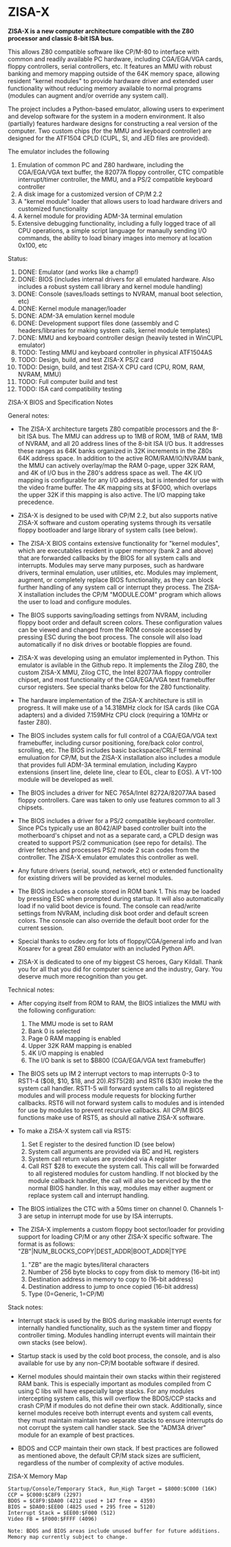 # ZISA-X

**ZISA-X is a new computer architecture compatible with the Z80 processor and classic 8-bit ISA bus.**

This allows Z80 compatible software like CP/M-80 to interface with common and readily available PC hardware, including CGA/EGA/VGA cards, floppy controllers, serial controllers, etc.
It features an MMU with robust banking and memory mapping outside of the 64K memory space, allowing resident "kernel modules" to provide hardware driver and extended user functionality without reducing memory available to normal programs (modules can augment and/or override any system call).

The project includes a Python-based emulator, allowing users to experiment and develop software for the system in a modern environment.
It also (partially) features hardware designs for constructing a real version of the computer. Two custom chips (for the MMU and keyboard controller) are designed for the ATF1504 CPLD (CUPL, SI, and JED files are provided).

The emulator includes the following
  1. Emulation of common PC and Z80 hardware, including the CGA/EGA/VGA text buffer, the 82077A floppy controller, CTC compatible interrupt/timer controller, the MMU, and a PS/2 compatible keyboard controller
  2. A disk image for a customized version of CP/M 2.2
  3. A "kernel module" loader that allows users to load hardware drivers and customized functionality
  4. A kernel module for providing ADM-3A terminal emulation
  5. Extensive debugging functionality, including a fully logged trace of all CPU operations, a simple script language for manaully sending I/O commands, the ability to load binary images into memory at location 0x100, etc
  
Status:
  1. DONE: Emulator (and works like a champ!)
  2. DONE: BIOS (includes internal drivers for all emulated hardware. Also includes a robust system call library and kernel module handling)
  3. DONE: Console (saves/loads settings to NVRAM, manual boot selection, etc)
  4. DONE: Kernel module manager/loader
  5. DONE: ADM-3A emulation kernel module
  6. DONE: Development support files done (assembly and C headers/libraries for making system calls, kernel module templates)
  7. DONE: MMU and keyboard controller design (heavily tested in WinCUPL emulator)
  8. TODO: Testing MMU and keyboard controller in physical ATF1504AS
  9. TODO: Design, build, and test ZISA-X PS/2 card
  10. TODO: Design, build, and test ZISA-X CPU card (CPU, ROM, RAM, NVRAM, MMU)
  11. TODO: Full computer build and test
  12. TODO: ISA card compatibility testing

ZISA-X BIOS and Specification Notes

General notes:

* The ZISA-X architecture targets Z80 compatible processors and
  the 8-bit ISA bus. The MMU can address up to 1MB of ROM, 1MB of RAM,
  1MB of NVRAM, and all 20 address lines of the 8-bit ISA I/O bus.
  It addresses these ranges as 64K banks organized in 32K increments 
  in the Z80s 64K address space. In addition to the active
  ROM/RAM/IO/NVRAM bank, the MMU can actively overlay/map the
  RAM 0-page, upper 32K RAM, and 4K of I/O bus in the Z80's
  address space as well. The 4K I/O mapping is configurable for any I/O
  address, but is intended for use with the video frame buffer. The 4K
  mapping sits at $F000, which overlaps the upper 32K if this mapping is
  also active. The I/O mapping take precedence. 

* ZISA-X is designed to be used with CP/M 2.2, but also supports native
  ZISA-X software and custom operating systems through its versatile floppy
  bootloader and large library of system calls (see below).

* The ZISA-X BIOS contains extensive functionality for "kernel modules", 
  which are executables resident in upper memory (bank 2 and above)
  that are forwarded callbacks by the BIOS for all system calls and
  interrupts. Modules may serve many purposes, such as hardware drivers,
  terminal emulation, user utilities, etc.  Modules may implement, 
  augment, or completely replace BIOS functionality, as they can block
  further handling of any system call or interrupt they process. The ZISA-X
  installation includes the CP/M "MODULE.COM" program which allows the user
  to load and configure modules.

* The BIOS supports saving/loading settings from NVRAM, including floppy
  boot order and default screen colors. These configuration values can be 
  viewed and changed from the ROM console accessed by pressing ESC during
  the boot process. The console will also load automatically if no disk
  drives or bootable floppies are found.

* ZISA-X was developing using an emulator implemented in Python. This
  emulator is avilable in the Github repo. It implements the Zilog Z80, the
  custom ZISA-X MMU, Zilog CTC, the Intel 82077AA floppy controller chipset,
  and most functionality of the CGA/EGA/VGA text framebuffer cursor
  registers. See special thanks below for the Z80 functionality.

* The hardware implementation of the ZISA-X architecture is still in
  progress. It will make use of a 14.318MHz clock for ISA cards (like CGA
  adapters) and a divided 7.159MHz CPU clock (requiring a 10MHz or faster
  Z80).

* The BIOS includes system calls for full control of a CGA/EGA/VGA
  text framebuffer, including cursor positioning, fore/back color control,
  scrolling, etc. The BIOS includes basic backspace/CRLF terminal
  emuluation for CP/M, but the ZISA-X installation also includes a module
  that provides full ADM-3A terminal emulation, including Kaypro extensions
  (insert line, delete line, clear to EOL, clear to EOS). A VT-100 module
  will be developed as well.

* The BIOS includes a driver for NEC 765A/Intel 8272A/82077AA based floppy
  controllers. Care was taken to only use features common to all 3 chipsets.

* The BIOS includes a driver for a PS/2 compatible keyboard controller.
  Since PCs typically use an 8042/AIP based controller built into the
  motherboard's chipset and not as a separate card, a CPLD design was
  created to support PS/2 communication (see repo for details). The driver
  fetches and processes PS/2 mode 2 scan codes from the controller. The
  ZISA-X emulator emulates this controller as well.

* Any future drivers (serial, sound, network, etc) or extended functionality
  for existing drivers will be provided as kernel modules.

* The BIOS includes a console stored in ROM bank 1. This may be loaded by
  pressing ESC when prompted during startup. It will also automatically load
  if no valid boot device is found. The console can read/write settings from
  NVRAM, including disk boot order and default screen colors. The console
  can also override the default boot order for the current session.

* Special thanks to osdev.org for lots of floppy/CGA/general info and 
  Ivan Kosarev for a great Z80 emulator with an included Python API. 

* ZISA-X is dedicated to one of my biggest CS heroes, Gary Kildall. Thank
  you for all that you did for computer science and the industry, Gary. You
  deserve much more recognition than you get.

Technical notes:

* After copying itself from ROM to RAM, the BIOS intializes the MMU with the
  following configuration:
     1. The MMU mode is set to RAM
     2. Bank 0 is selected
     3. Page 0 RAM mapping is enabled
     4. Upper 32K RAM mapping is enabled
     5. 4K I/O mapping is enabled
     6. The I/O bank is set to $B800 (CGA/EGA/VGA text framebuffer)

* The BIOS sets up IM 2 interrupt vectors to map interrupts 0-3 to  
  RST1-4 ($08, $10, $18, and $20). RST5 ($28) and RST6 ($30) invoke the
  the system call handler. RST1-5 will forward system calls to all registered
  modules and will process module requests for blocking further callbacks.
  RST6 will not forward system calls to modules and is intended for
  use by modules to prevent recursive callbacks.  All CP/M BIOS functions
  make use of RST5, as should all native ZISA-X software. 

* To make a ZISA-X system call via RST5:
     1. Set E register to the desired function ID (see below)
     2. System call arguments are provided via BC and HL registers
     3. System call return values are provided via A register
     5. Call RST $28 to execute the system call. This call will be forwarded
        to all registered modules for custom handling. If not blocked by
        the module callback handler, the call will also be serviced by the
        the normal BIOS handler. In this way, modules may either augment or
        replace system call and interrupt handling.

* The BIOS intializes the CTC with a 50ms timer on channel 0.  Channels 1-3
  are setup in interrupt mode for use by ISA interrupts.

* The ZISA-X implements a custom floppy boot sector/loader for providing
  support for loading CP/M or any other ZISA-X specific software. The 
  format is as follows: "ZB"|NUM_BLOCKS_COPY|DEST_ADDR|BOOT_ADDR|TYPE
    1. "ZB" are the magic bytes/literal characters
    2. Number of 256 byte blocks to copy from disk to memory (16-bit int)
    3. Destination address in memory to copy to (16-bit address)
    4. Destination address to jump to once copied (16-bit address)
    5. Type (0=Generic, 1=CP/M)

Stack notes:

* Interrupt stack is used by the BIOS during maskable interrupt events for
  internally handled functionality, such as the system timer and floppy
  controller timing. Modules handling interrupt events will maintain their
  own stacks (see below).

* Startup stack is used by the cold boot process, the console, and is also
  available for use by any non-CP/M bootable software if desired.

* Kernel modules should maintain their own stacks within their registered
  RAM bank. This is especially important as modules compiled from C using
  C libs will have especially large stacks. For any modules intercepting 
  system calls, this will overflow the BDOS/CCP stacks and crash CP/M if
  modules do not define their own stack. Additionally, since kernel modules
  receive both interrupt events and system call events, they must maintain
  maintain two separate stacks to ensure interrupts do not corrupt the
  system call handler stack. See the "ADM3A driver" module for an example
  of best practices.

* BDOS and CCP maintain their own stack.  If best practices are followed
  as mentioned above, the default CP/M stack sizes are sufficient,
  regardless of the number of complexity of active modules.

ZISA-X Memory Map

```
Startup/Console/Temporary Stack, Run_High Target = $8000:$C000 (16K)
CCP = $C000:$C8F9 (2297)
BDOS = $C8F9:$DA00 (4212 used + 147 free = 4359)
BIOS = $DA00:$EE00 (4825 used + 295 free = 5120)
Interrupt Stack = $EE00:$F000 (512)
Video FB = $F000:$FFFF (4096)

Note: BDOS and BIOS areas include unused buffer for future additions. Memory map currently subject to change.
```
